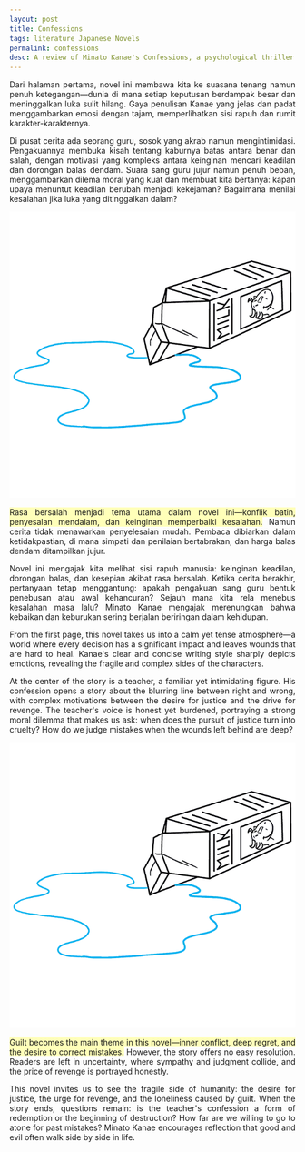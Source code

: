 ```yaml
---
layout: post  
title: Confessions
tags: literature Japanese Novels
permalink: confessions
desc: A review of Minato Kanae's Confessions, a psychological thriller that explores the dark depths of revenge, guilt, and the human condition.  
---
```

<div style="text-align: justify;" data-lang="id" class="hidden">
<p style="text-align: justify;">Dari halaman pertama, novel ini membawa kita ke suasana tenang namun penuh
    ketegangan—dunia di mana setiap keputusan
    berdampak besar dan meninggalkan luka sulit hilang. Gaya penulisan Kanae yang jelas dan padat menggambarkan emosi
    dengan
    tajam, memperlihatkan sisi rapuh dan rumit karakter-karakternya.</p>

<p style="text-align: justify;">Di pusat cerita ada seorang guru, sosok yang akrab namun mengintimidasi. Pengakuannya
    membuka kisah tentang kaburnya
    batas antara benar dan salah, dengan motivasi yang kompleks antara keinginan mencari keadilan dan dorongan balas
    dendam.
    Suara sang guru jujur namun penuh beban, menggambarkan dilema moral yang kuat dan membuat kita bertanya: kapan upaya
    menuntut keadilan berubah menjadi kekejaman? Bagaimana menilai kesalahan jika luka yang ditinggalkan dalam?</p>
<img src="assets/img/209146bf6509867131e1b75d07498d150bd48e53f0f4d907b11024fac3f6329e.webp" alt="Spilt Milk">
<p style="text-align: justify;"><span style="background-color: rgb(255, 255, 185);">Rasa bersalah menjadi tema utama
        dalam novel ini—konflik batin, penyesalan mendalam, dan
        keinginan memperbaiki
        kesalahan.</span> Namun cerita tidak menawarkan penyelesaian mudah. Pembaca dibiarkan dalam ketidakpastian, di
    mana simpati
    dan
    penilaian bertabrakan, dan harga balas dendam ditampilkan jujur.</p>

<p style="text-align: justify;">Novel ini mengajak kita melihat sisi rapuh manusia: keinginan keadilan, dorongan balas,
    dan kesepian akibat rasa
    bersalah. Ketika cerita berakhir, pertanyaan tetap menggantung: apakah pengakuan sang guru bentuk penebusan atau
    awal
    kehancuran? Sejauh mana kita rela menebus kesalahan masa lalu? Minato Kanae mengajak merenungkan bahwa kebaikan dan
    keburukan sering berjalan beriringan dalam kehidupan.</p>
</div>

<div style="text-align: justify;" data-lang="en">
<p style="text-align: justify;">From the first page, this novel takes us into a calm yet tense atmosphere—a world where every decision has a significant impact and leaves wounds that are hard to heal. Kanae's clear and concise writing style sharply depicts emotions, revealing the fragile and complex sides of the characters.</p>

<p style="text-align: justify;">At the center of the story is a teacher, a familiar yet intimidating figure. His confession opens a story about the blurring line between right and wrong, with complex motivations between the desire for justice and the drive for revenge. The teacher's voice is honest yet burdened, portraying a strong moral dilemma that makes us ask: when does the pursuit of justice turn into cruelty? How do we judge mistakes when the wounds left behind are deep?</p>
<img src="assets/img/209146bf6509867131e1b75d07498d150bd48e53f0f4d907b11024fac3f6329e.webp" alt="Spilt Milk">
<p style="text-align: justify;"><span style="background-color: rgb(255, 255, 185);">Guilt becomes the main theme in this novel—inner conflict, deep regret, and the desire to correct mistakes.</span> However, the story offers no easy resolution. Readers are left in uncertainty, where sympathy and judgment collide, and the price of revenge is portrayed honestly.</p>

<p style="text-align: justify;">This novel invites us to see the fragile side of humanity: the desire for justice, the urge for revenge, and the loneliness caused by guilt. When the story ends, questions remain: is the teacher's confession a form of redemption or the beginning of destruction? How far are we willing to go to atone for past mistakes? Minato Kanae encourages reflection that good and evil often walk side by side in life.</p>
</div>
